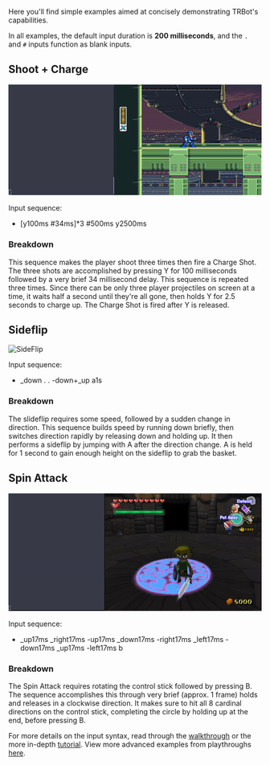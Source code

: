 Here you'll find simple examples aimed at concisely demonstrating TRBot's capabilities.

In all examples, the default input duration is **200 milliseconds**, and the `.` and `#` inputs function as blank inputs.

## Shoot + Charge
![Shoot + Charge](./Images/Examples/Ex_ShootCharge.gif)

Input sequence:
- [y100ms #34ms]*3 #500ms y2500ms

### Breakdown

This sequence makes the player shoot three times then fire a Charge Shot. The three shots are accomplished by pressing Y for 100 milliseconds followed by a very brief 34 millisecond delay. This sequence is repeated three times. Since there can be only three player projectiles on screen at a time, it waits half a second until they're all gone, then holds Y for 2.5 seconds to charge up. The Charge Shot is fired after Y is released.

## Sideflip
![SideFlip](./Images/Examples/Ex_Sideflip.gif)

Input sequence:
- _down . . -down+_up a1s

### Breakdown

The slideflip requires some speed, followed by a sudden change in direction. This sequence builds speed by running down briefly, then switches direction rapidly by releasing down and holding up. It then performs a sideflip by jumping with A after the direction change. A is held for 1 second to gain enough height on the sideflip to grab the basket.

## Spin Attack
![Spin Attack](./Images/Examples/Ex_SpinAttack.gif)

Input sequence:
- _up17ms _right17ms -up17ms _down17ms -right17ms _left17ms -down17ms _up17ms -left17ms b

### Breakdown

The Spin Attack requires rotating the control stick followed by pressing B. The sequence accomplishes this through very brief (approx. 1 frame) holds and releases in a clockwise direction. It makes sure to hit all 8 cardinal directions on the control stick, completing the circle by holding up at the end, before pressing B.

For more details on the input syntax, read through the [walkthrough](./Syntax-Walkthrough.md) or the more in-depth [tutorial](./Syntax-Tutorial.md). View more advanced examples from playthroughs [here](./Real-Usage-Examples.md).
